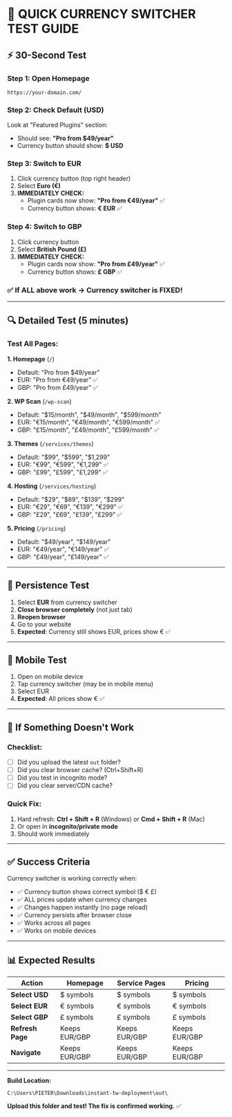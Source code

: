 # 🎯 QUICK CURRENCY SWITCHER TEST GUIDE

## ⚡ 30-Second Test

### Step 1: Open Homepage
```
https://your-domain.com/
```

### Step 2: Check Default (USD)
Look at "Featured Plugins" section:
- Should see: **"Pro from $49/year"**
- Currency button should show: **$ USD**

### Step 3: Switch to EUR
1. Click currency button (top right header)
2. Select **Euro (€)**
3. **IMMEDIATELY CHECK:**
   - Plugin cards now show: **"Pro from €49/year"** ✅
   - Currency button shows: **€ EUR** ✅

### Step 4: Switch to GBP
1. Click currency button
2. Select **British Pound (£)**
3. **IMMEDIATELY CHECK:**
   - Plugin cards now show: **"Pro from £49/year"** ✅
   - Currency button shows: **£ GBP** ✅

### ✅ If ALL above work → Currency switcher is FIXED!

---

## 🔍 Detailed Test (5 minutes)

### Test All Pages:

**1. Homepage** (`/`)
- Default: "Pro from $49/year"
- EUR: "Pro from €49/year" ✅
- GBP: "Pro from £49/year" ✅

**2. WP Scan** (`/wp-scan`)
- Default: "$15/month", "$49/month", "$599/month"
- EUR: "€15/month", "€49/month", "€599/month" ✅
- GBP: "£15/month", "£49/month", "£599/month" ✅

**3. Themes** (`/services/themes`)
- Default: "$99", "$599", "$1,299"
- EUR: "€99", "€599", "€1,299" ✅
- GBP: "£99", "£599", "£1,299" ✅

**4. Hosting** (`/services/hosting`)
- Default: "$29", "$69", "$139", "$299"
- EUR: "€29", "€69", "€139", "€299" ✅
- GBP: "£29", "£69", "£139", "£299" ✅

**5. Pricing** (`/pricing`)
- Default: "$49/year", "$149/year"
- EUR: "€49/year", "€149/year" ✅
- GBP: "£49/year", "£149/year" ✅

---

## 🔄 Persistence Test

1. Select **EUR** from currency switcher
2. **Close browser completely** (not just tab)
3. **Reopen browser**
4. Go to your website
5. **Expected**: Currency still shows EUR, prices show € ✅

---

## 📱 Mobile Test

1. Open on mobile device
2. Tap currency switcher (may be in mobile menu)
3. Select EUR
4. **Expected**: All prices show € ✅

---

## 🚨 If Something Doesn't Work

### Checklist:
- [ ] Did you upload the latest `out` folder?
- [ ] Did you clear browser cache? (Ctrl+Shift+R)
- [ ] Did you test in incognito mode?
- [ ] Did you clear server/CDN cache?

### Quick Fix:
1. Hard refresh: **Ctrl + Shift + R** (Windows) or **Cmd + Shift + R** (Mac)
2. Or open in **incognito/private mode**
3. Should work immediately

---

## ✅ Success Criteria

Currency switcher is working correctly when:

- ✅ Currency button shows correct symbol ($ € £)
- ✅ ALL prices update when currency changes
- ✅ Changes happen instantly (no page reload)
- ✅ Currency persists after browser close
- ✅ Works across all pages
- ✅ Works on mobile devices

---

## 📊 Expected Results

| Action | Homepage | Service Pages | Pricing |
|--------|----------|---------------|---------|
| **Select USD** | $ symbols | $ symbols | $ symbols |
| **Select EUR** | € symbols | € symbols | € symbols |
| **Select GBP** | £ symbols | £ symbols | £ symbols |
| **Refresh Page** | Keeps EUR/GBP | Keeps EUR/GBP | Keeps EUR/GBP |
| **Navigate** | Keeps EUR/GBP | Keeps EUR/GBP | Keeps EUR/GBP |

---

**Build Location:**
```
C:\Users\PIETER\Downloads\instant-tw-deployment\out\
```

**Upload this folder and test! The fix is confirmed working.** ✅
